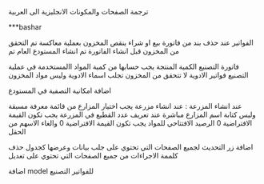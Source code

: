 ترجمة الصفحات والمكونات الانجليزية
الى العربية


***bashar

الفواتير
عند حذف بند من فاتورة بيع او شراء ينقص المخزون بعملية معاكسة
تم
التحقق من المخزون قبل انشاء الفاتورة
تم
انشاء المستودع العام 
تم

فاتورة التصنيع الكمية المنتجة يجب حسابها من كمية المواد االمستخدمة في عملية التصنيع
فواتير الادوية لا تتحقق من المخزون
تجلب اسماء الادوية وليس مواد المخزون

اضافة امكانية التصفية في المستودع


 عند انشاء المزرعة :
عند انشاء مزرعة يجب اختيار المزارع من قائمة معرفة مسبقة وليس كتابة اسم المزارع مباشرة
عند تعريف عدد القطيع في المزرعة يجب تكون القيمة الافتراضية 0 
الرصيد الافتتاحي للمواد يجب تكون القيمة الافتراضية 0 والغاء الاسهم من الحقل


اضافة زر التحديث لجميع الصفحات التي تحتوي على جلب بيانات وعرضها كجدول
حذف كلممة الاجراءات من جميع الصفحات التي تحتوي على تعديل 

اضافة model للفواتير التصنيع

